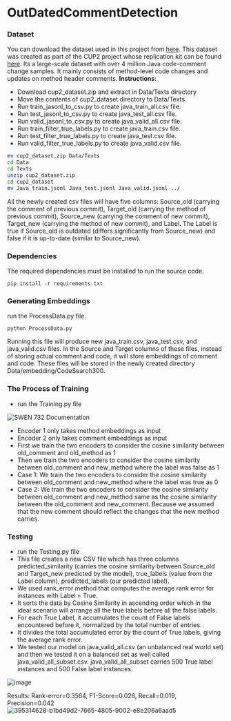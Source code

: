 # OutDatedCommentDetection

### Dataset
You can download the dataset used in this project from [here](https://drive.google.com/drive/folders/1FKhZTQzkj-QpTdPE9f_L9Gn_pFP_EdBi). This dataset was created as part of the CUP2 project whose replication kit can be found [here](https://github.com/Tbabm/CUP2). Its a large-scale dataset with over 4 million Java code-comment change samples. It mainly consists of method-level code changes and updates on method header comments. 
**Instructions**:
- Download cup2_dataset.zip and extract in Data/Texts directory  
- Move the contents of cup2_dataset directory to Data/Texts. 
- Run train_jasonl_to_csv.py to create java_train_all.csv file.  
- Run test_jasonl_to_csv.py to create java_test_all.csv file.
- Run valid_jasonl_to_csv.py to create java_valid_all.csv file.
- Run train_filter_true_labels.py to create java_train.csv file.
- Run test_filter_true_labels.py to create java_test.csv file.
- Run valid_filter_true_labels.py to create java_valid.csv file.
```bash
mv cup2_dataset.zip Data/Texts
cd Data
cd Texts
unzip cup2_dataset.zip
cd cup2_dataset
mv Java_train.jsonl Java_test.jsonl Java_valid.jsonl ../
```
All the newly created csv files will have five columns: Source_old (carrying the comment of previous commit), Target_old (carrying the method of previous commit), Source_new (carrying the comment of new commit), Target_new (carrying the method of new commit), and Label. The Label is true if Source_old is outdated (differs significantly from Source_new) and false if it is up-to-date (similar to Source_new).

### Dependencies
The required dependencies must be installed to run the source code.
```
pip install -r requirements.txt
```
### Generating Embeddings
run the ProcessData.py file.
```
python ProcessData.py
```
Running this file will produce new java_train.csv, java_test.csv, and java_valid.csv files. In the Source and Target columns of these files, instead of storing actual comment and code, it will store embeddings of comment and code. These files will be stored in the newly created directory Data/embedding/CodeSearch300.      

### The Process of Training

- run the Training.py file

![SWEN 732 Documentation](https://github.com/user-attachments/assets/cb3392d4-b455-4892-97ba-41dc01474acd)

- Encoder 1 only takes method embeddings as input
- Encoder 2 only takes comment embeddings as input
- First we train the two encoders to consider the cosine similarity between old_comment and old_method as 1
- Then we train the two encoders to consider the cosine similarity between old_comment and new_method where the label was false as 1
- Case 1: We train the two encoders to consider the cosine similarity between old_comment and new_method where the label was true as 0
- Case 2: We train the two encoders to consider the cosine similarity between old_comment and new_method same as the cosine similarity between the old_comment and new_comment. Because we assumed that the new comment should reflect the changes that the new method carries.

### Testing
- run the Testing.py file
- This file creates a new CSV file which has three columns predicted_similarity (carries the cosine similarity between Source_old and Target_new predicted by the model), true_labels (value from the Label column), predicted_labels (our predicted label). 
- We used rank_error method that computes the average rank error for instances with Label = True.
- It sorts the data by Cosine Similarity in ascending order which in the ideal scenario will arrange all the true labels before all the false labels.
- For each True Label, it accumulates the count of False labels encountered before it, normalized by the total number of entries.
- It divides the total accumulated error by the count of True labels, giving the average rank error.
- We tested our model on java_valid_all.csv (an unbalanced real world set) and then we tested it on a balanced set as well called java_valid_all_subset.csv. java_valid_all_subset carries 500 True label instances and 500 False label instances.
  
![image](https://github.com/user-attachments/assets/52245b09-8f3f-4ba9-9b9c-0be8058408d8)

Results: Rank-error=0.3564, F1-Score=0.026, Recall=0.019, Precision=0.042
![395314628-b1bd49d2-7665-4805-9002-e8e206a6aad5](https://github.com/user-attachments/assets/e9cbf8c8-5568-4ce0-a304-c7eea248e3b3)





